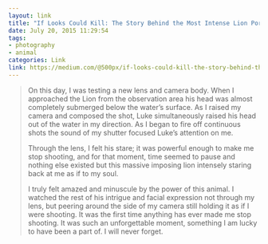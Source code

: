 ```yaml
---
layout: link
title: "If Looks Could Kill: The Story Behind the Most Intense Lion Portrait"
date: July 20, 2015 11:29:54
tags:
- photography
- animal
categories: Link
link: https://medium.com/@500px/if-looks-could-kill-the-story-behind-the-most-intense-lion-portrait-1a7af31f0cc9
---
```


> On this day, I was testing a new lens and camera body. When I approached the Lion from the observation area his head was almost completely submerged below the water’s surface. As I raised my camera and composed the shot, Luke simultaneously raised his head out of the water in my direction. As I began to fire off continuous shots the sound of my shutter focused Luke’s attention on me.
>
> Through the lens, I felt his stare; it was powerful enough to make me stop shooting, and for that moment, time seemed to pause and nothing else existed but this massive imposing lion intensely staring back at me as if to my soul.
>
> I truly felt amazed and minuscule by the power of this animal. I watched the rest of his intrigue and facial expression not through my lens, but peering around the side of my camera still holding it as if I were shooting. It was the first time anything has ever made me stop shooting. It was such an unforgettable moment, something I am lucky to have been a part of. I will never forget.



